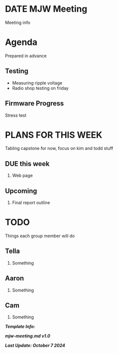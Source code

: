 # DATE MJW Meeting

Meeting info

# Agenda

Prepared in advance

## Testing

- Measuring ripple voltage
- Radio shop testing on friday

## Firmware Progress

Stress test

# PLANS FOR THIS WEEK

Tabling capstone for now, focus on kim and todd stuff

## DUE this week

1. Web page

## Upcoming

1. Final report outline

# TODO

Things each group member will do

## Tella

1. Something

## Aaron

1. Something

## Cam

1. Something

***Template Info:***

***mjw-meeting.md v1.0***

***Last Update: October 7 2024***